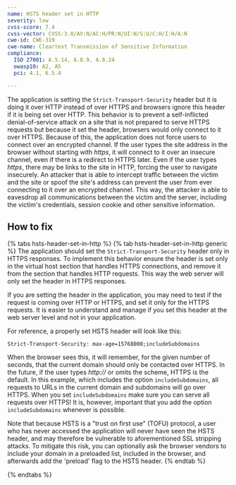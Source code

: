 ```yaml
---
name: HSTS header set in HTTP
severity: low
cvss-score: 7.4
cvss-vector: CVSS:3.0/AV:N/AC:H/PR:N/UI:N/S:U/C:H/I:H/A:N
cwe-id: CWE-319
cwe-name: Cleartext Transmission of Sensitive Information
compliance:
  ISO 27001: A.5.14, A.8.9, A.8.24
  owasp10: A2, A5
  pci: 4.1, 6.5.4

---            
```


The application is setting the `Strict-Transport-Security` header but it is doing it over HTTP instead of over HTTPS and browsers ignore this header if it is being set over HTTP. This behavior is to prevent a self-inflicted denial-of-service attack on a site that is not prepared to serve HTTPS requests but because it set the header, browsers would only connect to it over HTTPS.
Because of this, the application does not force users to connect over an encrypted channel. If the user types the site address in the browser without starting with _https_, it will connect to it over an insecure channel, even if there is a redirect to HTTPS later. Even if the user types _https_, there may be links to the site in HTTP, forcing the user to navigate insecurely. An attacker that is able to intercept traffic between the victim and the site or spoof the site's address can prevent the user from ever connecting to it over an encrypted channel. This way, the attacker is able to eavesdrop all communications between the victim and the server, including the victim's credentials, session cookie and other sensitive information.

## How to fix

{% tabs hsts-header-set-in-http %}
{% tab hsts-header-set-in-http generic %}
The application should set the `Strict-Transport-Security` header only in HTTPS responses. 
To implement this behavior ensure the header is set only in the virtual host section that handles HTTPS connections, and remove it from the section that handles HTTP requests. This way the web server will only set the header in HTTPS responses.

If you are setting the header in the application, you may need to test if the request is coming over HTTP or HTTPS, and set it only for the HTTPS requests. It is easier to understand and manage if you set this header at the web server level and not in your application.

For reference, a properly set HSTS header will look like this:
```
Strict-Transport-Security: max-age=15768000;includeSubdomains 
```

When the browser sees this, it will remember, for the given number of seconds, that the current domain should only be contacted over HTTPS. In the future, if the user types _http://_ or omits the scheme, HTTPS is the default. In this example, which includes the option `includeSubdomains`, all requests to URLs in the current domain and subdomains will go over HTTPS. When you set `includeSubdomains` make sure you can serve all requests over HTTPS! It is, however, important that you add the option `includeSubdomains` whenever is possible. 

Note that because HSTS is a "trust on first use" (TOFU) protocol, a user who has never accessed the application will never have seen the HSTS header, and may therefore be vulnerable to aforementioned SSL stripping attacks. To mitigate this risk, you can optionally ask the browser vendors to include your domain in a preloaded list, included in the browser, and afterwards add the 'preload' flag to the HSTS header.
{% endtab %}

{% endtabs %}
